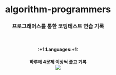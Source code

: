 <div align=center>
  <h1>algorithm-programmers
  <h3>프로그래머스를 통한 코딩테스트 연습 기록
</div>
<br/>
<div align=center>
 <h4>:+1:Languages:+1:<h4>
 하루에 4문제 이상씩 풀고 기록
 <br>
 <img src="https://img.shields.io/badge/JavaScript-F7DF1E?style=flat&logo=JavaScript&logoColor=white"/>
</div>
